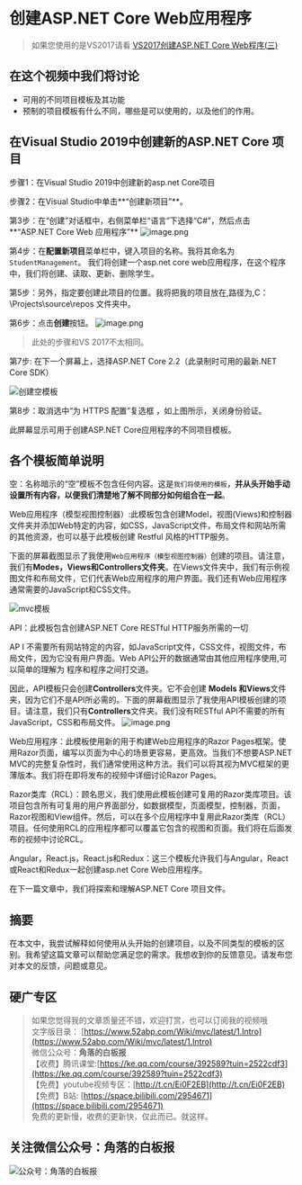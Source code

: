# 创建ASP.NET Core Web应用程序


> 如果您使用的是VS2017请看 [VS2017创建ASP.NET Core Web程序(三)](https://www.jianshu.com/p/0c20b76233f3)

## 在这个视频中我们将讨论

- 可用的不同项目模板及其功能
- 预制的项目模板有什么不同，哪些是可以使用的，以及他们的作用。

## 在Visual Studio 2019中创建新的ASP.NET Core 项目 

步骤1：在Visual Studio 2019中创建新的asp.net Core项目 

步骤2：在Visual Studio中单击**“创建新项目”**。 

第3步：在“创建”对话框中，右侧菜单栏“语言”下选择“C#”，然后点击**“ASP.NET Core Web 应用程序”**
![image.png](https://upload-images.jianshu.io/upload_images/1979022-cf8cce1942986110.png)

第4步：在**配置新项目**菜单栏中，键入项目的名称。我将其命名为``StudentManagement``。
我们将创建一个asp.net core web应用程序，在这个程序中，我们将创建、读取、更新、删除学生。

第5步：另外，指定要创建此项目的位置。我将把我的项目放在,路径为,C：\Projects\source\repos 文件夹中。 

第6步：点击**创建**按钮。
![image.png](https://upload-images.jianshu.io/upload_images/1979022-7d1eb3bb7e5eefc8.png?imageMogr2/auto-orient/strip%7CimageView2/2/w/800)

> 此处的步骤和VS 2017不太相同。 

第7步: 在下一个屏幕上，选择ASP.NET Core 2.2（此录制时可用的最新.NET Core SDK）

![创建空模板](https://upload-images.jianshu.io/upload_images/1979022-68628ce506e34615.png)

第8步：取消选中“为 HTTPS 配置”复选框 ，如上图所示，关闭身份验证。

此屏幕显示可用于创建ASP.NET Core应用程序的不同项目模板。

## 各个模板简单说明

空：名称暗示的“空”模板不包含任何内容。这是``我们将使用的模板``，**并从头开始手动设置所有内容，以便我们清楚地了解不同部分如何组合在一起**。

Web应用程序（模型视图控制器）:此模板包含创建Model，视图(Views)和控制器文件夹并添加Web特定的内容，如CSS，JavaScript文件，布局文件和网站所需的其他资源，也可以基于此模板创建 Restful 风格的HTTP服务。

下面的屏幕截图显示了我使用``Web应用程序（模型视图控制器）``创建的项目。请注意，我们有**Modes，Views和Controllers文件夹**。在Views文件夹中，我们有示例视图文件和布局文件，它们代表Web应用程序的用户界面。我们还有Web应用程序通常需要的JavaScript和CSS文件。

 ![mvc模板](https://upload-images.jianshu.io/upload_images/1979022-a73ef8929b93e6e4.png)

 
API：此模板包含创建ASP.NET Core RESTful HTTP服务所需的一切

AP I 不需要所有网站特定的内容，如JavaScript文件，CSS文件，视图文件，布局文件，因为它没有用户界面。Web API公开的数据通常由其他应用程序使用,可以简单的理解为 程序和程序之间打交道。  

因此，API模板只会创建**Controllers**文件夹。它不会创建 **Models 和Views**文件夹，因为它们不是API所必需的。下面的屏幕截图显示了我使用API模板创建的项目。请注意，我们只有**Controllers**文件夹。我们没有RESTful API不需要的所有JavaScript，CSS和布局文件。 
![image.png](https://upload-images.jianshu.io/upload_images/1979022-5c7cf11b17e84e21.png)


Web应用程序：此模板使用新的用于构建Web应用程序的Razor Pages框架。使用Razor页面，编写以页面为中心的场景更容易，更高效。当我们不想要ASP.NET MVC的完整复杂性时，我们通常使用这种方法。我们可以将其视为MVC框架的更薄版本。我们将在即将发布的视频中详细讨论Razor Pages。 

Razor类库（RCL）：顾名思义，我们使用此模板创建可复用的Razor类库项目。该项目包含所有可复用的用户界面部分，如数据模型，页面模型，控制器，页面，Razor视图和View组件。然后，可以在多个应用程序中复用此Razor类库（RCL）项目。任何使用RCL的应用程序都可以覆盖它包含的视图和页面。我们将在后面发布的视频中讨论RCL。 

Angular，React.js，React.js和Redux：这三个模板允许我们与Angular，React或React和Redux一起创建asp.net Core Web应用程序。 

在下一篇文章中，我们将探索和理解ASP.NET Core 项目文件。

## 摘要

在本文中，我尝试解释如何使用从头开始的创建项目，以及不同类型的模板的区别。我希望这篇文章可以帮助您满足您的需求。我想收到你的反馈意见。请发布您对本文的反馈，问题或意见。



## 硬广专区

> 如果您觉得我的文章质量还不错，欢迎打赏，也可以订阅我的视频哦 </br>
> 文字版目录： [https://www.52abp.com/Wiki/mvc/latest/1.Intro](https://www.52abp.com/Wiki/mvc/latest/1.Intro) </br>
> 微信公众号：**角落的白板报** </br>
> 【收费】腾讯课堂:[https://ke.qq.com/course/392589?tuin=2522cdf3](https://ke.qq.com/course/392589?tuin=2522cdf3) </br>
> 【免费】youtube视频专区：[http://t.cn/Ei0F2EB](http://t.cn/Ei0F2EB) </br>
>【免费】B站: [https://space.bilibili.com/2954671](https://space.bilibili.com/2954671) </br>
>免费的更新慢，收费的更新快，仅此而已。就这样。 </br>


## 关注微信公众号：角落的白板报
![公众号：角落的白板报](https://upload-images.jianshu.io/upload_images/1979022-f19c505c18160c16.png)













